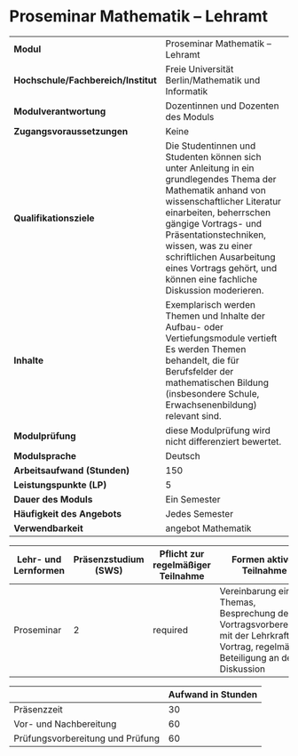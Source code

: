 # Proseminar Mathematik – Lehramt
|                                    |   |
|------------------------------------|---|
|**Modul**                           | Proseminar Mathematik – Lehramt |
|**Hochschule/Fachbereich/Institut** | Freie Universität Berlin/Mathematik und Informatik |
|**Modulverantwortung**              | Dozentinnen und Dozenten des Moduls |
|**Zugangsvoraussetzungen**          | Keine |
|**Qualifikationsziele**             | Die Studentinnen und Studenten können sich unter Anleitung in ein grundlegendes Thema der Mathematik anhand von wissenschaftlicher Literatur einarbeiten, beherrschen gängige Vortrags- und Präsentationstechniken, wissen, was zu einer schriftlichen Ausarbeitung eines Vortrags gehört, und können eine fachliche Diskussion moderieren. |
|**Inhalte**                         | Exemplarisch werden Themen und Inhalte der Aufbau- oder Vertiefungsmodule vertieft Es werden Themen behandelt, die für Berufsfelder der mathematischen Bildung (insbesondere Schule, Erwachsenenbildung) relevant sind. |
|**Modulprüfung**                    | diese Modulprüfung wird nicht differenziert bewertet. |
|**Modulsprache**                    | Deutsch |
|**Arbeitsaufwand (Stunden)**        | 150 |
|**Leistungspunkte (LP)**            | 5 |
|**Dauer des Moduls**                | Ein Semester |
|**Häufigkeit des Angebots**         | Jedes Semester |
|**Verwendbarkeit**                  | angebot Mathematik |

| Lehr- und Lernformen | Präsenzstudium <br> (SWS) | Pflicht zur regelmäßiger Teilnahme | Formen aktiver Teilnahme |
| ---------------------|---------------------------|------------------------------------|------------------------- |
| Proseminar           | 2                         | required                           | Vereinbarung eines Themas, Besprechung der Vortragsvorbereitung mit der Lehrkraft, Vortrag, regelmäßige Beteiligung an der Diskussion |

|   | Aufwand in Stunden |
| - |--------------------|
| Präsenzzeit                              | 30    |
| Vor- und Nachbereitung                   | 60    |
| Prüfungsvorbereitung und Prüfung         | 60    |
